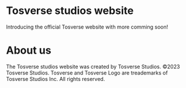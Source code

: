 # Tosverse studios website
Introducing the official Tosverse website with more comming soon!
# About us
The Tosverse studios website was created by Tosverse Studios.
©2023 Tosverse Studios. Tosverse and Tosverse Logo are treademarks of Tosverse Studios Inc. All rights reserved.
